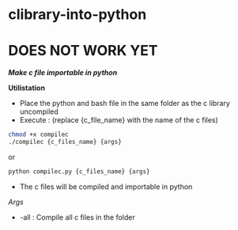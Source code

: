 # clibrary-into-python

# DOES NOT WORK YET

**_Make c file importable in python_**

**Utilistation**
* Place the python and bash file in the same folder as the c library uncompiled
* Execute : (replace {c_file_name} with the name of the c files)
```bash 
chmod +x compilec
./compilec {c_files_name} {args}
```
or 
```bash
python compilec.py {c_files_name} {args}
```
* The c files will be compiled and importable in python

*Args*
* -all : Compile all c files in the folder